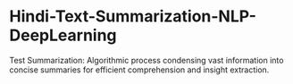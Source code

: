 # Hindi-Text-Summarization-NLP-DeepLearning
Test Summarization: Algorithmic process condensing vast information into concise summaries for efficient comprehension and insight extraction.

